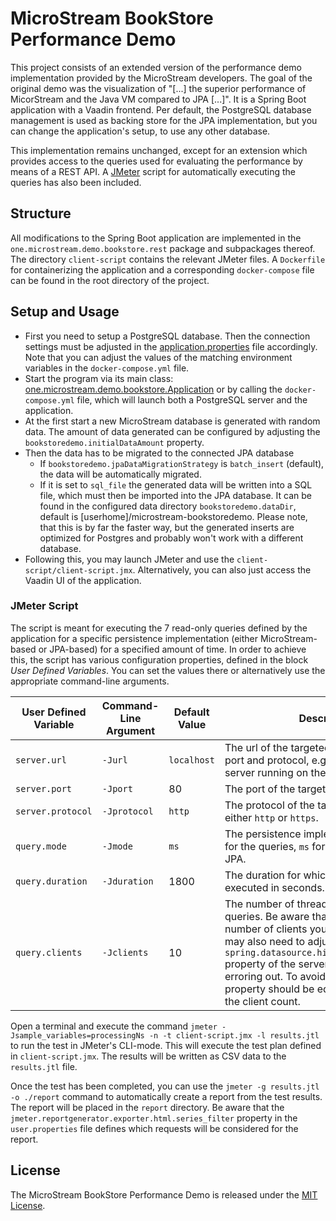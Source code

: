 # MicroStream BookStore Performance Demo

This project consists of an extended version of the performance demo implementation provided by the MicroStream developers. The goal of the original demo was the visualization of "[...] the superior performance of MicorStream and the Java VM compared to JPA [...]". It is a Spring Boot application with a Vaadin frontend. Per default, the PostgreSQL database management is used as backing store for the JPA implementation, but you can change the application's setup, to use any other database.

This implementation remains unchanged, except for an extension which provides access to the queries used for evaluating the performance by means of a REST API. A [JMeter](https://jmeter.apache.org/) script for automatically executing the queries has also been included.

## Structure

All modifications to the Spring Boot application are implemented in the `one.microstream.demo.bookstore.rest` package and subpackages thereof.
The directory `client-script` contains the relevant JMeter files. A `Dockerfile` for containerizing the application and a corresponding `docker-compose` file can be found in the root directory of the project.

## Setup and Usage

- First you need to setup a PostgreSQL database. Then the connection settings must be adjusted in the [application.properties](src/main/resources/application.properties) file accordingly. Note that you can adjust the values of the matching environment variables in the `docker-compose.yml` file.
- Start the program via its main class: [one.microstream.demo.bookstore.Application](src/main/java/one/microstream/demo/bookstore/Application.java) or by calling the `docker-compose.yml` file, which will launch both a PostgreSQL server and the application.
- At the first start a new MicroStream database is generated with random data. The amount of data generated can be configured by adjusting the `bookstoredemo.initialDataAmount` property.
- Then the data has to be migrated to the connected JPA database
  - If `bookstoredemo.jpaDataMigrationStrategy` is `batch_insert` (default), the data will be automatically migrated.
  - If it is set to `sql_file` the generated data will be written into a SQL file, which must then be imported into the JPA database.
    It can be found in the configured data directory `bookstoredemo.dataDir`, default is [userhome]/microstream-bookstoredemo.
    Please note, that this is by far the faster way, but the generated inserts are optimized for Postgres and probably won't work with a different database.
- Following this, you may launch JMeter and use the `client-script/client-script.jmx`. Alternatively, you can also just access the Vaadin UI of the application.

### JMeter Script

The script is meant for executing the 7 read-only queries defined by the application for a specific persistence implementation (either MicroStream-based or JPA-based) for a specified amount of time.
In order to achieve this, the script has various configuration properties, defined in the block *User Defined Variables*. You can set the values there or alternatively use the appropriate command-line arguments.

User Defined Variable|Command-Line Argument|Default Value|Description
---|---|---|---
`server.url`|`-Jurl`|`localhost`|The url of the targeted server, excluding port and protocol, e.g. `localhost` for a server running on the same machine.
`server.port`|`-Jport`|80|The port of the targeted server, usually 80.
`server.protocol`|`-Jprotocol`|`http`|The protocol of the targeted server, usually either `http` or `https`.
`query.mode`|`-Jmode`|`ms`|The persistence implementation to be used for the queries, `ms` for MicroStream, `jpa` for JPA.
`query.duration`|`-Jduration`|1800|The duration for which queries will be executed in seconds.
`query.clients`|`-Jclients`|10|The number of threads used for executing queries. Be aware that depending on the number of clients you want to simulate, you may also need to adjust the `spring.datasource.hikari.maximumPoolSize` property of the server in order to avoid erroring out. To avoid this, the value of that property should be equal to or greater than the client count.

Open a terminal and execute the command `jmeter -Jsample_variables=processingNs -n -t client-script.jmx -l results.jtl` to run the test in JMeter's CLI-mode. This will execute the test plan defined in `client-script.jmx`. The results will be written as CSV data to the `results.jtl` file.

Once the test has been completed, you can use the `jmeter -g results.jtl -o ./report` command to automatically create a report from the test results. The report will be placed in the `report` directory. Be aware that the `jmeter.reportgenerator.exporter.html.series_filter` property in the `user.properties` file defines which requests will be considered for the report.

## License

The MicroStream BookStore Performance Demo is released under the [MIT License](https://opensource.org/licenses/MIT).
